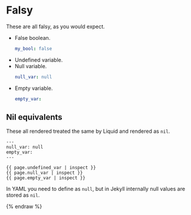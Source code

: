 # Falsy

These are all falsy, as you would expect.

- False boolean.
    ```yaml
    my_bool: false
    ```
- Undefined variable.
- Null variable.
    ```yaml
    null_var: null
    ```
- Empty variable.
    ```yaml
    empty_var:
    ```


## Nil equivalents

These all rendered treated the same by Liquid and rendered as  `nil`.

```liquid
---
null_var: null
empty_var:
---

{{ page.undefined_var | inspect }}
{{ page.null_var | inspect }}
{{ page.empty_var | inspect }}
```

In YAML you need to define as `null`, but in Jekyll internally null values are stored as `nil`.


{% endraw %}
